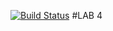 [![Build Status](https://travis-ci.org/andrewJA/lab07.svg?branch=master)](https://travis-ci.org/andrewJA/lab07)
#LAB 4
